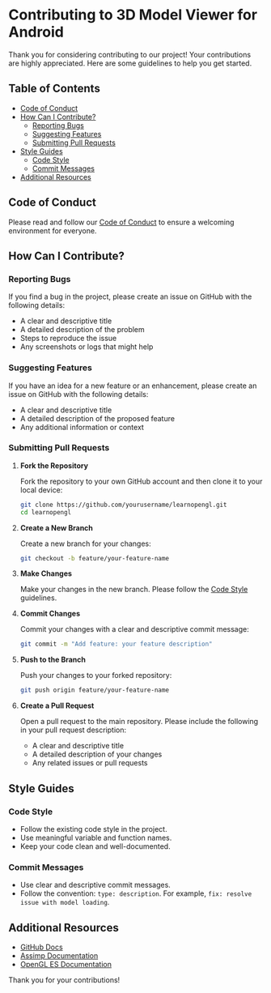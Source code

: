 
# Contributing to 3D Model Viewer for Android

Thank you for considering contributing to our project! Your contributions are highly appreciated. Here are some guidelines to help you get started.

## Table of Contents

- [Code of Conduct](#code-of-conduct)
- [How Can I Contribute?](#how-can-i-contribute)
  - [Reporting Bugs](#reporting-bugs)
  - [Suggesting Features](#suggesting-features)
  - [Submitting Pull Requests](#submitting-pull-requests)
- [Style Guides](#style-guides)
  - [Code Style](#code-style)
  - [Commit Messages](#commit-messages)
- [Additional Resources](#additional-resources)

## Code of Conduct

Please read and follow our [Code of Conduct](CODE_OF_CONDUCT.md) to ensure a welcoming environment for everyone.

## How Can I Contribute?

### Reporting Bugs

If you find a bug in the project, please create an issue on GitHub with the following details:

- A clear and descriptive title
- A detailed description of the problem
- Steps to reproduce the issue
- Any screenshots or logs that might help

### Suggesting Features

If you have an idea for a new feature or an enhancement, please create an issue on GitHub with the following details:

- A clear and descriptive title
- A detailed description of the proposed feature
- Any additional information or context

### Submitting Pull Requests

1. **Fork the Repository**

   Fork the repository to your own GitHub account and then clone it to your local device:

   ```sh
   git clone https://github.com/yourusername/learnopengl.git
   cd learnopengl
   ```

2. **Create a New Branch**

   Create a new branch for your changes:

   ```sh
   git checkout -b feature/your-feature-name
   ```

3. **Make Changes**

   Make your changes in the new branch. Please follow the [Code Style](#code-style) guidelines.

4. **Commit Changes**

   Commit your changes with a clear and descriptive commit message:

   ```sh
   git commit -m "Add feature: your feature description"
   ```

5. **Push to the Branch**

   Push your changes to your forked repository:

   ```sh
   git push origin feature/your-feature-name
   ```

6. **Create a Pull Request**

   Open a pull request to the main repository. Please include the following in your pull request description:

   - A clear and descriptive title
   - A detailed description of your changes
   - Any related issues or pull requests

## Style Guides

### Code Style

- Follow the existing code style in the project.
- Use meaningful variable and function names.
- Keep your code clean and well-documented.

### Commit Messages

- Use clear and descriptive commit messages.
- Follow the convention: `type: description`. For example, `fix: resolve issue with model loading`.

## Additional Resources

- [GitHub Docs](https://docs.github.com/en)
- [Assimp Documentation](http://www.assimp.org/documentation/)
- [OpenGL ES Documentation](https://www.khronos.org/opengles/)

Thank you for your contributions!
